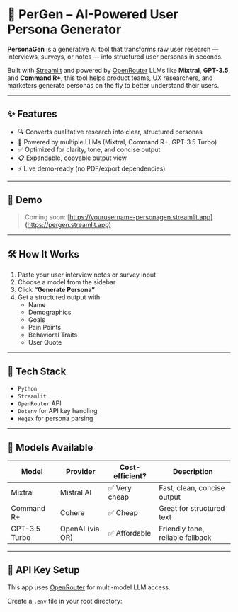 # 🧠 PerGen – AI-Powered User Persona Generator

**PersonaGen** is a generative AI tool that transforms raw user research — interviews, surveys, or notes — into structured user personas in seconds.

Built with [Streamlit](https://streamlit.io/) and powered by [OpenRouter](https://openrouter.ai/) LLMs like **Mixtral**, **GPT-3.5**, and **Command R+**, this tool helps product teams, UX researchers, and marketers generate personas on the fly to better understand their users.

---

## ✨ Features

- 🔍 Converts qualitative research into clear, structured personas
- 🧠 Powered by multiple LLMs (Mixtral, Command R+, GPT-3.5 Turbo)
- ✅ Optimized for clarity, tone, and concise output
- 📋 Expandable, copyable output view
- ⚡ Live demo-ready (no PDF/export dependencies)

---

## 🚀 Demo

> Coming soon: [https://yourusername-personagen.streamlit.app](https://pergen.streamlit.app)

---

## 🛠 How It Works

1. Paste your user interview notes or survey input
2. Choose a model from the sidebar
3. Click **“Generate Persona”**
4. Get a structured output with:
   - Name
   - Demographics
   - Goals
   - Pain Points
   - Behavioral Traits
   - User Quote

---

## 🧩 Tech Stack

- `Python`
- `Streamlit`
- `OpenRouter` API
- `Dotenv` for API key handling
- `Regex` for persona parsing

---

## 🧪 Models Available

| Model              | Provider         | Cost-efficient? | Description                      |
|-------------------|------------------|-----------------|----------------------------------|
| Mixtral            | Mistral AI       | ✅ Very cheap     | Fast, clean, concise output      |
| Command R+         | Cohere           | ✅ Cheap          | Great for structured text        |
| GPT-3.5 Turbo      | OpenAI (via OR)  | ✅ Affordable     | Friendly tone, reliable fallback |

---

## 🔐 API Key Setup

This app uses [OpenRouter](https://openrouter.ai/) for multi-model LLM access.

Create a `.env` file in your root directory:

